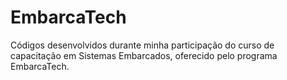 # EmbarcaTech
Códigos desenvolvidos durante minha participação do curso de capacitação em Sistemas Embarcados, oferecido pelo programa EmbarcaTech.
